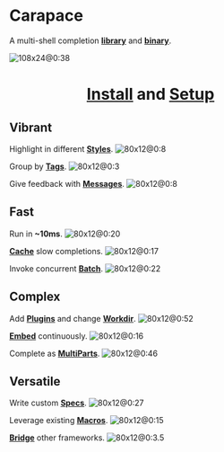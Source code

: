 # Carapace

A multi-shell completion **[library](https://github.com/rsteube/carapace)** and **[binary](https://github.com/rsteube/carapace-bin)**.

![108x24@0:38](./carapace/carapace-bin.cast)

<center><h1><strong><u><a href="https://rsteube.github.io/carapace-bin/installation.html">Install</a></u> and <u><a href="https://rsteube.github.io/carapace-bin/setup.html">Setup</a></u></strong></h1></center>

## Vibrant

Highlight in different **[Styles](https://rsteube.github.io/carapace/carapace/action/style.html)**.
![80x12@0:8](./carapace/style.cast)

Group by **[Tags](https://rsteube.github.io/carapace/carapace/action/tag.html)**.
![80x12@0:3](./carapace/tag.cast)

Give feedback with **[Messages](https://rsteube.github.io/carapace/carapace/defaultActions/actionMessage.html)**.
![80x12@0:8](./carapace/message.cast)

## Fast

Run in **~10ms**.
![80x12@0:20](./carapace/static.cast)

**[Cache](https://rsteube.github.io/carapace/carapace/action/cache.html)** slow completions.
![80x12@0:17](./carapace/cache.cast)

Invoke concurrent **[Batch](https://rsteube.github.io/carapace/carapace/batch.html)**.
![80x12@0:22](./carapace/batch.cast)

## Complex

Add **[Plugins](https://rsteube.github.io/carapace/carapace/gen/preRun.html)** and change **[Workdir](https://rsteube.github.io/carapace/carapace/gen/preInvoke.html)**.
![80x12@0:52](./carapace/modify.cast)

**[Embed](https://rsteube.github.io/carapace-bin/spec/embed.html)** continuously.
![80x12@0:16](./carapace/embedding.cast)

Complete as **[MultiParts](https://rsteube.github.io/carapace/carapace/defaultActions/actionMultiParts.html)**.
![80x12@0:46](./carapace/multipart.cast)

## Versatile

Write custom **[Specs](https://rsteube.github.io/carapace-bin/spec.html)**.
![80x12@0:27](./carapace/spec.cast)

Leverage existing **[Macros](https://rsteube.github.io/carapace-bin/spec/macros.html)**.
![80x12@0:15](./carapace/macros.cast)

**[Bridge](https://rsteube.github.io/carapace-bin/spec/bridge.html)** other frameworks.
![80x12@0:3.5](./carapace/bridge.cast)
